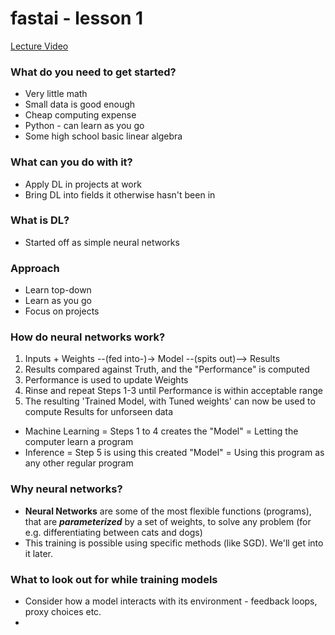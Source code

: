 # fastai - lesson 1
[Lecture Video](https://course.fast.ai/videos/?lesson=1)

### What do you need to get started?
* Very little math
* Small data is good enough
* Cheap computing expense
* Python - can learn as you go
* Some high school basic linear algebra


### What can you do with it?
* Apply DL in projects at work
* Bring DL into fields it otherwise hasn't been in


### What is DL?
* Started off as simple neural networks

### Approach
* Learn top-down
* Learn as you go
* Focus on projects

### How do neural networks work?
1. Inputs + Weights --(fed into-)-> Model --(spits out)--> Results
2. Results compared against Truth, and the "Performance" is computed
3. Performance is used to update Weights
4. Rinse and repeat Steps 1-3 until Performance is within acceptable range
5. The resulting 'Trained Model, with Tuned weights' can now be used to compute Results for unforseen data

* Machine Learning = Steps 1 to 4 creates the "Model" = Letting the computer learn a program
* Inference = Step 5 is using this created "Model" = Using this program as any other regular program

### Why neural networks?
* **Neural Networks** are some of the most flexible functions (programs), that are ***parameterized*** by a set of weights, to solve any problem (for e.g. differentiating between cats and dogs)
* This training is possible using specific methods (like SGD). We'll get into it later.

### What to look out for while training models
* Consider how a model interacts with its environment - feedback loops, proxy choices etc.
* 
